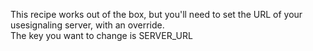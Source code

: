 This recipe works out of the box, but you'll need to set the URL of your usesignaling server, with an override.  
The key you want to change is SERVER_URL
